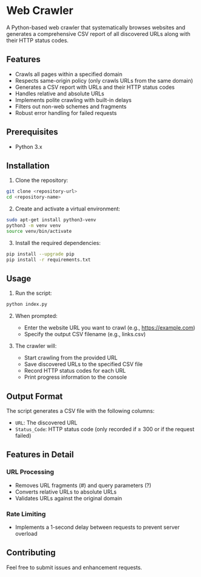 # Web Crawler

A Python-based web crawler that systematically browses websites and generates a comprehensive CSV report of all discovered URLs along with their HTTP status codes.

## Features

-   Crawls all pages within a specified domain
-   Respects same-origin policy (only crawls URLs from the same domain)
-   Generates a CSV report with URLs and their HTTP status codes
-   Handles relative and absolute URLs
-   Implements polite crawling with built-in delays
-   Filters out non-web schemes and fragments
-   Robust error handling for failed requests

## Prerequisites

-   Python 3.x

## Installation

1. Clone the repository:

```bash
git clone <repository-url>
cd <repository-name>
```

2. Create and activate a virtual environment:

```bash
sudo apt-get install python3-venv
python3 -m venv venv
source venv/bin/activate
```

3. Install the required dependencies:

```bash
pip install --upgrade pip
pip install -r requirements.txt
```

## Usage

1. Run the script:

```bash
python index.py
```

2. When prompted:

    - Enter the website URL you want to crawl (e.g., https://example.com)
    - Specify the output CSV filename (e.g., links.csv)

3. The crawler will:
    - Start crawling from the provided URL
    - Save discovered URLs to the specified CSV file
    - Record HTTP status codes for each URL
    - Print progress information to the console

## Output Format

The script generates a CSV file with the following columns:

-   `URL`: The discovered URL
-   `Status_Code`: HTTP status code (only recorded if ≥ 300 or if the request failed)

## Features in Detail

### URL Processing

-   Removes URL fragments (#) and query parameters (?)
-   Converts relative URLs to absolute URLs
-   Validates URLs against the original domain

### Rate Limiting

-   Implements a 1-second delay between requests to prevent server overload

## Contributing

Feel free to submit issues and enhancement requests.
